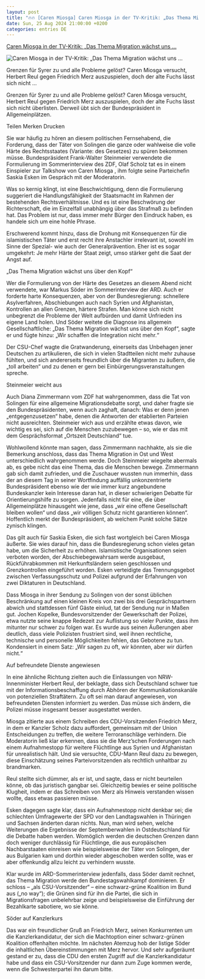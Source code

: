 ```yaml
---
layout: post
title: "🔥🔥 [Caren Miosga] Caren Miosga in der TV-Kritik: „Das Thema Migration wächst uns ..."
date: Sun, 25 Aug 2024 21:00:00 +0200
categories: entries DE
---
```

[Caren Miosga in der TV-Kritik: „Das Thema Migration wächst uns ...](https://www.faz.net/aktuell/feuilleton/debatten/caren-miosga-in-der-tv-kritik-das-thema-migration-waechst-uns-ueber-den-kopf-19942226.html)

![Caren Miosga in der TV-Kritik: „Das Thema Migration wächst uns ...](https://media1.faz.net/ppmedia/aktuell/1560097248/1.9942305/facebook_teaser/caren-miosga-diskutiert-mit.jpg)

Grenzen für Syrer zu und alle Probleme gelöst? Caren Miosga versucht, Herbert Reul gegen Friedrich Merz auszuspielen, doch der alte Fuchs lässt sich nicht ...

Grenzen für Syrer zu und alle Probleme gelöst? Caren Miosga versucht, Herbert Reul gegen Friedrich Merz auszuspielen, doch der alte Fuchs lässt sich nicht überlisten. Derweil übt sich der Bundespräsident in Allgemeinplätzen.

Teilen Merken Drucken

Sie war häufig zu hören an diesem politischen Fernsehabend, die Forderung, dass der Täter von Solingen die ganze oder wahlweise die volle Härte des Rechtsstaates (Variante: des Gesetzes) zu spüren bekommen müsse. Bundespräsident Frank-Walter Steinmeier verwendete die Formulierung im Sommerinterview des ZDF, Olaf Scholz tat es in einem Einspieler zur Talkshow von Caren Miosga , ihm folgte seine Parteichefin Saskia Esken im Gespräch mit der Moderatorin.

Was so kernig klingt, ist eine Beschwichtigung, denn die Formulierung suggeriert die Handlungsfähigkeit der Staatsmacht im Rahmen der bestehenden Rechtsverhältnisse. Und es ist eine Beschwörung der Richterschaft, die im Einzelfall unabhängig über das Strafmaß zu befinden hat. Das Problem ist nur, dass immer mehr Bürger den Eindruck haben, es handele sich um eine hohle Phrase.

Erschwerend kommt hinzu, dass die Drohung mit Konsequenzen für die islamistischen Täter und erst recht ihre Anstachler irrelevant ist, sowohl im Sinne der Spezial- wie auch der Generalprävention. Eher ist es sogar umgekehrt: Je mehr Härte der Staat zeigt, umso stärker geht die Saat der Angst auf.

„Das Thema Migration wächst uns über den Kopf“

Wer die Formulierung von der Härte des Gesetzes an diesem Abend nicht verwendete, war Markus Söder im Sommerinterview der ARD. Auch er forderte harte Konsequenzen, aber von der Bundesregierung: schnellere Asylverfahren, Abschiebungen auch nach Syrien und Afghanistan, Kontrollen an allen Grenzen, härtere Strafen. Man könne sich nicht unbegrenzt die Probleme der Welt aufbürden und damit Unfrieden ins eigene Land holen. Und Söder weitete die Diagnose ins allgemein Gesellschaftliche: „Das Thema Migration wächst uns über den Kopf“, sagte er und fügte hinzu: „Wir schaffen die Integration nicht mehr.“

Der CSU-Chef wagte die Gratwanderung, einerseits das Unbehagen jener Deutschen zu artikulieren, die sich in vielen Stadtteilen nicht mehr zuhause fühlten, und sich andererseits freundlich über die Migranten zu äußern, die „toll arbeiten“ und zu denen er gern bei Einbürgerungsveranstaltungen spreche.

Steinmeier weicht aus

Auch Diana Zimmermann vom ZDF hat wahrgenommen, dass die Tat von Solingen für eine allgemeine Migrationsdebatte sorgt, und daher fragte sie den Bundespräsidenten, wenn auch zaghaft, danach: Was er denn jenen „entgegenzusetzen“ habe, denen die Antworten der etablierten Parteien nicht ausreichten. Steinmeier wich aus und erzählte etwas davon, wie wichtig es sei, sich auf die Menschen zuzubewegen – so, wie er das mit dem Gesprächsformat „Ortszeit Deutschland“ tue.

Wohlwollend könnte man sagen, dass Zimmermann nachhakte, als sie die Bemerkung anschloss, dass das Thema Migration in Ost und West unterschiedlich wahrgenommen werde. Doch Steinmeier wiegelte abermals ab, es gebe nicht das eine Thema, das die Menschen bewege. Zimmermann gab sich damit zufrieden, und die Zuschauer wussten nun immerhin, dass der an diesem Tag in seiner Wortfindung auffällig unkonzentrierte Bundespräsident ebenso wie der wie immer kurz angebundene Bundeskanzler kein Interesse daran hat, in dieser schwierigen Debatte für Orientierungshilfe zu sorgen. Jedenfalls nicht für eine, die über Allgemeinplätze hinausgeht wie jene, dass „wir eine offene Gesellschaft bleiben wollen“ und dass „wir völligen Schutz nicht garantieren können“. Hoffentlich merkt der Bundespräsident, ab welchem Punkt solche Sätze zynisch klingen.

Das gilt auch für Saskia Esken, die sich fast wortgleich bei Caren Miosga äußerte. Sie wies darauf hin, dass die Bundesregierung schon vieles getan habe, um die Sicherheit zu erhöhen. Islamistische Organisationen seien verboten worden, der Abschiebegewahrsam werde ausgebaut, Rückführabkommen mit Herkunftsländern seien geschlossen und Grenzkontrollen eingeführt worden. Esken verteidigte das Trennungsgebot zwischen Verfassungsschutz und Polizei aufgrund der Erfahrungen von zwei Diktaturen in Deutschland.

Dass Miosga in ihrer Sendung zu Solingen von der sonst üblichen Beschränkung auf einen kleinen Kreis von zwei bis drei Gesprächspartnern abwich und stattdessen fünf Gäste einlud, tat der Sendung nur in Maßen gut. Jochen Kopelke, Bundesvorsitzender der Gewerkschaft der Polizei, etwa nutzte seine knappe Redezeit zur Auflistung so vieler Punkte, dass ihm mitunter nur schwer zu folgen war. Es wurde aus seinen Äußerungen aber deutlich, dass viele Polizisten frustriert sind, weil ihnen rechtliche, technische und personelle Möglichkeiten fehlen, das Gebotene zu tun. Kondensiert in einem Satz: „Wir sagen zu oft, wir könnten, aber wir dürfen nicht.“

Auf befreundete Dienste angewiesen

In eine ähnliche Richtung zielten auch die Einlassungen von NRW-Innenminister Herbert Reul, der beklagte, dass sich Deutschland schwer tue mit der Informationsbeschaffung durch Abhören der Kommunikationskanäle von potenziellen Straftätern. Zu oft sei man darauf angewiesen, von befreundeten Diensten informiert zu werden. Das müsse sich ändern, die Polizei müsse insgesamt besser ausgestattet werden.

Miosga zitierte aus einem Schreiben des CDU-Vorsitzenden Friedrich Merz, in dem er Kanzler Scholz dazu auffordert, gemeinsam mit der Union Entscheidungen zu treffen, die weitere Terroranschläge verhindern. Die Moderatorin ließ klar erkennen, dass sie die Merz’schen Forderungen nach einem Aufnahmestopp für weitere Flüchtlinge aus Syrien und Afghanistan für unrealistisch hält. Und sie versuchte, CDU-Mann Reul dazu zu bewegen, diese Einschätzung seines Parteivorsitzenden als rechtlich unhaltbar zu brandmarken.

Reul stellte sich dümmer, als er ist, und sagte, dass er nicht beurteilen könne, ob das juristisch gangbar sei. Gleichzeitig bewies er seine politische Klugheit, indem er das Schreiben von Merz als Hinweis verstanden wissen wollte, dass etwas passieren müsse.

Esken dagegen sagte klar, dass ein Aufnahmestopp nicht denkbar sei; die schlechten Umfragewerte der SPD vor den Landtagswahlen in Thüringen und Sachsen änderten daran nichts. Nun, man wird sehen, welche Weiterungen die Ergebnisse der Septemberwahlen in Ostdeutschland für die Debatte haben werden. Womöglich werden die deutschen Grenzen dann doch weniger durchlässig für Flüchtlinge, die aus europäischen Nachbarstaaten einreisen wie beispielsweise der Täter von Solingen, der aus Bulgarien kam und dorthin wieder abgeschoben werden sollte, was er aber offenkundig allzu leicht zu verhindern wusste.

Klar wurde im ARD-Sommerinterview jedenfalls, dass Söder damit rechnet, das Thema Migration werde den Bundestagswahlkampf dominieren. Er schloss – „als CSU-Vorsitzender“ – eine schwarz-grüne Koalition im Bund aus („no way“); die Grünen sind für ihn die Partei, die sich in Migrationsfragen unbelehrbar zeige und beispielsweise die Einführung der Bezahlkarte sabotiere, wo sie könne.

Söder auf Kanzlerkurs

Das war ein freundlicher Gruß an Friedrich Merz, seinen Konkurrenten um die Kanzlerkandidatur, der sich die Machtoption einer schwarz-grünen Koalition offenhalten möchte. Im nächsten Atemzug hob der listige Söder die inhaltlichen Übereinstimmungen mit Merz hervor. Und sehr aufgeräumt gestand er zu, dass die CDU den ersten Zugriff auf die Kanzlerkandidatur habe und dass ein CSU-Vorsitzender nur dann zum Zuge kommen werde, wenn die Schwesterpartei ihn darum bitte.

